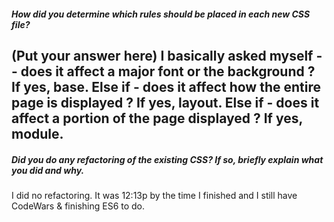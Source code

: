 ##### How did you determine which rules should be placed in each new CSS file?

(Put your answer here)
I basically asked myself -- does it affect a major font or the background ?  If yes, base.
Else if - does it affect how the entire page is displayed ?  If yes, layout.
Else if - does it affect a portion of the page displayed ?  If yes, module.
---

##### Did you do any refactoring of the existing CSS? If so, briefly explain what you did and why.

I did no refactoring.  It was 12:13p by the time I finished and I still have CodeWars & finishing ES6 to do.  
